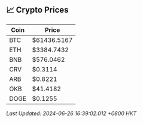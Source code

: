 ## 📈 Crypto Prices

| Coin | Price |
| ---- | ----- |
| BTC | $61436.5167 |
| ETH | $3384.7432 |
| BNB | $576.0462 |
| CRV | $0.3114 |
| ARB | $0.8221 |
| OKB | $41.4182 |
| DOGE | $0.1255 |

_Last Updated: 2024-06-26 16:39:02.012 +0800 HKT_